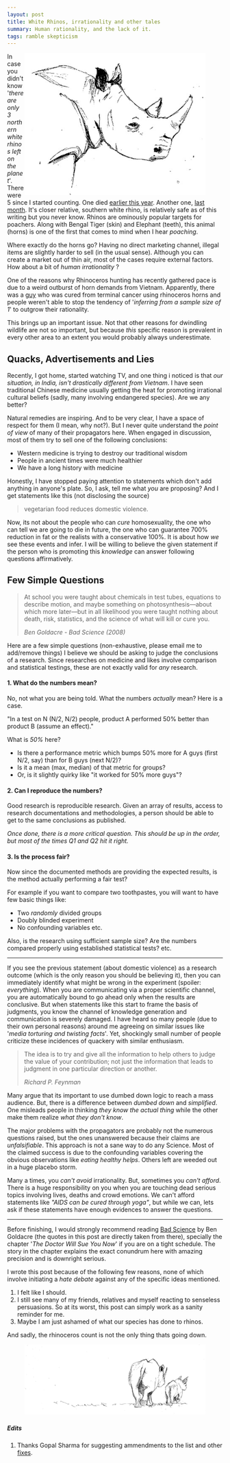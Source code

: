 ```yaml
---
layout: post
title: White Rhinos, irrationality and other tales
summary: Human rationality, and the lack of it.
tags: ramble skepticism
---
```


<figure>
<img src="/images/posts/rhino/head.jpg" style="float:right">
</figure>

<span class="dropcap">I</span>n case you didn't know '*there are only 3 northern
white rhinos left on the planet*'. There were 5 since I started counting. One
died
[earlier this year](http://edition.cnn.com/2015/07/29/world/northern-rhino-dies/).
Another one,
[last month](http://www.wired.com/2015/11/death-endangered-rhino-leaves-three-world/).
It's closer relative, southern white rhino, is relatively safe as of this
writing but you never know. Rhinos are ominously popular targets for poachers.
Along with Bengal Tiger (skin) and Elephant (teeth), this animal (horns) is one
of the first that comes to mind when I hear *poaching*.

Where exactly do the horns go? Having no direct marketing channel, illegal items
are slightly harder to sell (in the usual sense). Although you can create a
market out of thin air, most of the cases require external factors. How about a
bit of *human irrationality* ?

One of the reasons why Rhinoceros hunting has recently gathered pace is due to a
weird outburst of horn demands from Vietnam. Apparently, there was a
[guy](http://qz.com/82302/theres-a-country-that-will-pay-300000-per-rhino-horn-to-cure-cancer-and-hangovers-and-its-wiping-out-rhinos/)
who was cured from terminal cancer using rhinoceros horns and people weren't
able to stop the tendency of '*inferring from a sample size of 1*' to outgrow
their rationality.

This brings up an important issue. Not that other reasons for dwindling wildlife
are not so important, but because *this* specific reason is prevalent in every
other area to an extent you would probably always underestimate.

## Quacks, Advertisements and Lies

Recently, I got home, started watching TV, and one thing i noticed is that *our
situation, in India, isn't drastically different from Vietnam*. I have seen
traditional Chinese medicine usually getting the heat for promoting irrational
cultural beliefs (sadly, many involving endangered species). Are we any better?

Natural remedies are inspiring. And to be very clear, I have a space of respect
for them (I mean, why not?). But I never quite understand the *point of view* of
many of their propagators here. When engaged in discussion, most of them try to
sell one of the following conclusions:

- Western medicine is trying to destroy our traditional wisdom
- People in ancient times were much healthier
- We have a long history with medicine

Honestly, I have stopped paying attention to statements which don't add anything
in anyone's plate. So, I ask, tell me what *you* are proposing? And I get
statements like this (not disclosing the source)

> vegetarian food reduces domestic violence.

Now, its not about the people who can *cure* homosexuality, the one who can tell
we are going to die in future, the one who can guarantee 700% reduction in fat
or the realists with a conservative 100%. It is about how *we* see these
events and infer. I will be willing to believe the given statement if the person
who is promoting this *knowledge* can answer following questions affirmatively.

## Few Simple Questions

<blockquote>
<p>
At school you were taught about chemicals in test tubes, equations to describe
motion, and maybe something on photosynthesis—about which more later—but in all
likelihood you were taught nothing about death, risk, statistics, and the
science of what will kill or cure you.
</p>
<footer>
<cite title="Bad Science">Ben Goldacre - Bad Science (2008)</cite>
</footer>
</blockquote>

Here are a few simple questions (non-exhaustive, please email me to add/remove
things) I believe we should be asking to judge the conclusions of a research.
Since researches on medicine and likes involve comparison and statistical
testings, these are not exactly valid for *any* research.

#### 1. What do the numbers mean?

No, not what you are being told. What the numbers *actually* mean? Here is a
case.

"In a test on N (N/2, N/2) people, product A performed 50% better than product
B (assume an effect)."

What is *50%* here?

- Is there a performance metric which bumps 50% more for A guys (first N/2, say)
  than for B guys (next N/2)?
- Is it a mean (max, median) of that metric for groups?
- Or, is it slightly quirky like "it worked for 50% more guys"?

#### 2. Can I reproduce the numbers?

Good research is reproducible research. Given an array of results, access to
research documentations and methodologies, a person should be able to get to the
same conclusions as published.

*Once done, there is a more critical question. This should be up in the order,
but most of the times Q1 and Q2 hit it right.*

#### 3. Is the process fair?

Now since the documented methods are providing the expected results, is the
method actually performing a fair test?

For example if you want to compare two toothpastes, you will want to have few
basic things like:

- Two *randomly* divided groups
- Doubly blinded experiment
- No confounding variables etc.

Also, is the research using sufficient sample size? Are the numbers compared
properly using established statistical tests? etc.

---

If you see the previous statement (about domestic violence) as a research
outcome (which is the only reason you should be believing it), then you can
immediately identify what might be wrong in the experiment (spoiler:
*everything*). When you are communicating via a proper scientific channel, you
are automatically bound to go ahead only when the results are conclusive. But
when statements like this start to frame the basis of judgments, you know the
channel of knowledge generation and communication is severely damaged. I have
heard so many people (due to their own personal reasons) around me agreeing on
similar issues like '*media torturing and twisting facts*'. Yet, shockingly
small number of people criticize these incidences of quackery with similar
enthusiasm.

<blockquote>
<p>
The idea is to try and give all the information to help others to judge the
value of your contribution; not just the information that leads to judgment in
one particular direction or another.
</p>
<footer>
<cite title="Richard P. Feynman">Richard P. Feynman</cite>
</footer>
</blockquote>

Many argue that its important to use dumbed down logic to reach a mass audience.
But, there is a difference between *dumbed down* and *simplified*. One misleads
people in thinking *they know the actual thing* while the other make them
realize *what they don't know*.

The major problems with the propagators are probably not the numerous questions
raised, but the ones unanswered because their claims are *unfalsifiable*. This
approach is not a sane way to do any Science. Most of the claimed success is due
to the confounding variables covering the obvious observations like *eating
healthy helps*. Others left are weeded out in a huge placebo storm.

Many a times, you *can't avoid* irrationality. But, sometimes you *can't
afford*. There is a huge responsibility on you when you are touching dead
serious topics involving lives, deaths and crowd emotions. We can't afford
statements like *"AIDS can be cured through yoga"*, but while we can, lets ask
if these statements have enough evidences to answer the questions.

---

Before finishing, I would strongly recommend reading
[Bad Science](https://www.goodreads.com/book/show/3272165-bad-science) by Ben
Goldacre (the quotes in this post are directly taken from there), specially the
chapter '*The Doctor Will Sue You Now*' if you are on a tight schedule. The
story in the chapter explains the exact conundrum here with amazing precision
and is downright serious.

I wrote this post because of the following few reasons, none of which involve
initiating a *hate debate* against any of the specific ideas mentioned.

1. I felt like I should.
2. I still see many of my friends, relatives and myself reacting to senseless
   persuasions. So at its worst, this post can simply work as a sanity reminder
   for me.
3. Maybe I am just ashamed of what our species has done to rhinos.

And sadly, the rhinoceros count is not the only thing thats going down.

<figure>
<img src="/images/posts/rhino/back.jpg">
</figure>

##### Edits

1. Thanks Gopal Sharma for suggesting ammendments to the list and other
   [fixes](https://github.com/lepisma/lepisma.github.io/commit/c7aede536fbd2306e6172ccf35499b17e9807518).
